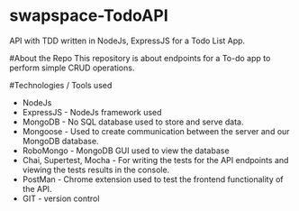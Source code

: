 # swapspace-TodoAPI
API with TDD written in NodeJs, ExpressJS for a Todo List App.

#About the Repo
This repository is about endpoints for a To-do app to perform simple CRUD operations.

#Technologies / Tools used
- NodeJs 
- ExpressJS - NodeJs framework used
- MongoDB - No SQL database used to store and serve data.
- Mongoose - Used to create communication between the server and our MongoDB database.
- RoboMongo - MongoDB GUI used to view the database
- Chai, Supertest, Mocha - For writing the tests for the API endpoints and viewing the tests results in the console.
- PostMan - Chrome extension used to test the frontend functionality of the API.
- GIT - version control




